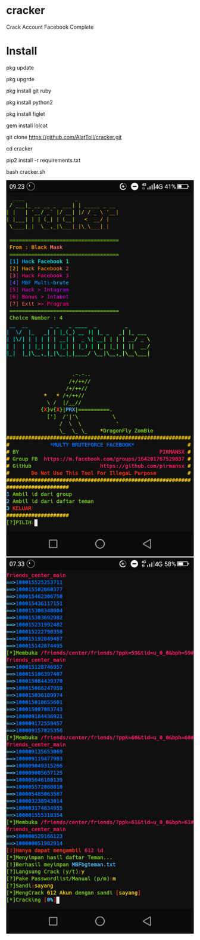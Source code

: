 # cracker

Crack Account Facebook Complete

# Install
pkg update

pkg upgrde

pkg install git ruby

pkg install python2

pkg install figlet

gem install lolcat

git clone https://github.com/AlatToll/cracker.git

cd cracker

pip2 install -r requirements.txt

bash cracker.sh


<img src="Cracker.png">

<img src="Crack.png">

